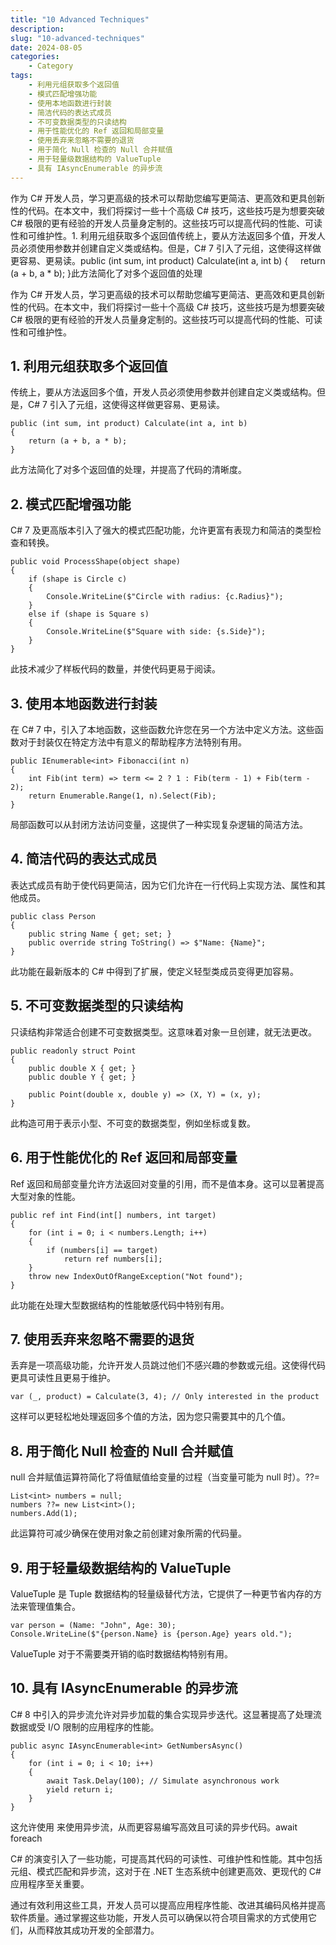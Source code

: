 ```yaml
---
title: "10 Advanced Techniques"
description: 
slug: "10-advanced-techniques"
date: 2024-08-05
categories:
    - Category
tags:
    - 利用元组获取多个返回值
    - 模式匹配增强功能
    - 使用本地函数进行封装
    - 简洁代码的表达式成员
    - 不可变数据类型的只读结构
    - 用于性能优化的 Ref 返回和局部变量
    - 使用丢弃来忽略不需要的退货
    - 用于简化 Null 检查的 Null 合并赋值
    - 用于轻量级数据结构的 ValueTuple
    - 具有 IAsyncEnumerable 的异步流
---
```


作为 C# 开发人员，学习更高级的技术可以帮助您编写更简洁、更高效和更具创新性的代码。在本文中，我们将探讨一些十个高级 C# 技巧，这些技巧是为想要突破 C# 极限的更有经验的开发人员量身定制的。这些技巧可以提高代码的性能、可读性和可维护性。1\. 利用元组获取多个返回值传统上，要从方法返回多个值，开发人员必须使用参数并创建自定义类或结构。但是，C# 7 引入了元组，这使得这样做更容易、更易读。public (int sum, int product) Calculate(int a, int b) {     return (a + b, a \* b); }此方法简化了对多个返回值的处理  

作为 C# 开发人员，学习更高级的技术可以帮助您编写更简洁、更高效和更具创新性的代码。在本文中，我们将探讨一些十个高级 C# 技巧，这些技巧是为想要突破 C# 极限的更有经验的开发人员量身定制的。这些技巧可以提高代码的性能、可读性和可维护性。

## 1\. 利用元组获取多个返回值

传统上，要从方法返回多个值，开发人员必须使用参数并创建自定义类或结构。但是，C# 7 引入了元组，这使得这样做更容易、更易读。

```
public (int sum, int product) Calculate(int a, int b)  
{  
    return (a + b, a * b);  
}

```

此方法简化了对多个返回值的处理，并提高了代码的清晰度。

## 2\. 模式匹配增强功能

C# 7 及更高版本引入了强大的模式匹配功能，允许更富有表现力和简洁的类型检查和转换。

```
public void ProcessShape(object shape)  
{  
    if (shape is Circle c)  
    {  
        Console.WriteLine($"Circle with radius: {c.Radius}");  
    }  
    else if (shape is Square s)  
    {  
        Console.WriteLine($"Square with side: {s.Side}");  
    }  
}

```

此技术减少了样板代码的数量，并使代码更易于阅读。

## 3\. 使用本地函数进行封装

在 C# 7 中，引入了本地函数，这些函数允许您在另一个方法中定义方法。这些函数对于封装仅在特定方法中有意义的帮助程序方法特别有用。

```
public IEnumerable<int> Fibonacci(int n)  
{  
    int Fib(int term) => term <= 2 ? 1 : Fib(term - 1) + Fib(term - 2);  
    return Enumerable.Range(1, n).Select(Fib);  
}

```

局部函数可以从封闭方法访问变量，这提供了一种实现复杂逻辑的简洁方法。

## 4\. 简洁代码的表达式成员

表达式成员有助于使代码更简洁，因为它们允许在一行代码上实现方法、属性和其他成员。

```
public class Person  
{  
    public string Name { get; set; }  
    public override string ToString() => $"Name: {Name}";  
}

```

此功能在最新版本的 C# 中得到了扩展，使定义轻型类成员变得更加容易。

## 5\. 不可变数据类型的只读结构

只读结构非常适合创建不可变数据类型。这意味着对象一旦创建，就无法更改。

```
public readonly struct Point  
{  
    public double X { get; }  
    public double Y { get; }  
      
    public Point(double x, double y) => (X, Y) = (x, y);  
}

```

此构造可用于表示小型、不可变的数据类型，例如坐标或复数。

## 6\. 用于性能优化的 Ref 返回和局部变量

Ref 返回和局部变量允许方法返回对变量的引用，而不是值本身。这可以显著提高大型对象的性能。

```
public ref int Find(int[] numbers, int target)  
{  
    for (int i = 0; i < numbers.Length; i++)  
    {  
        if (numbers[i] == target)  
            return ref numbers[i];  
    }  
    throw new IndexOutOfRangeException("Not found");  
}

```

此功能在处理大型数据结构的性能敏感代码中特别有用。

## 7\. 使用丢弃来忽略不需要的退货

丢弃是一项高级功能，允许开发人员跳过他们不感兴趣的参数或元组。这使得代码更具可读性且更易于维护。

```
var (_, product) = Calculate(3, 4); // Only interested in the product

```

这样可以更轻松地处理返回多个值的方法，因为您只需要其中的几个值。

## 8\. 用于简化 Null 检查的 Null 合并赋值

null 合并赋值运算符简化了将值赋值给变量的过程（当变量可能为 null 时）。??=

```
List<int> numbers = null;  
numbers ??= new List<int>();  
numbers.Add(1);

```

此运算符可减少确保在使用对象之前创建对象所需的代码量。

## 9\. 用于轻量级数据结构的 ValueTuple

ValueTuple 是 Tuple 数据结构的轻量级替代方法，它提供了一种更节省内存的方法来管理值集合。

```
var person = (Name: "John", Age: 30);  
Console.WriteLine($"{person.Name} is {person.Age} years old.");

```

ValueTuple 对于不需要类开销的临时数据结构特别有用。

## 10\. 具有 IAsyncEnumerable 的异步流

C# 8 中引入的异步流允许对异步加载的集合实现异步迭代。这显著提高了处理流数据或受 I/O 限制的应用程序的性能。

```
public async IAsyncEnumerable<int> GetNumbersAsync()  
{  
    for (int i = 0; i < 10; i++)  
    {  
        await Task.Delay(100); // Simulate asynchronous work  
        yield return i;  
    }  
}

```

这允许使用 来使用异步流，从而更容易编写高效且可读的异步代码。await foreach

C# 的演变引入了一些功能，可提高其代码的可读性、可维护性和性能。其中包括元组、模式匹配和异步流，这对于在 .NET 生态系统中创建更高效、更现代的 C# 应用程序至关重要。

通过有效利用这些工具，开发人员可以提高应用程序性能、改进其编码风格并提高软件质量。通过掌握这些功能，开发人员可以确保以符合项目需求的方式使用它们，从而释放其成功开发的全部潜力。